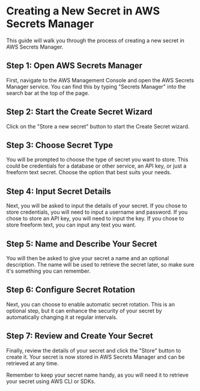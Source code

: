 # Creating a New Secret in AWS Secrets Manager

This guide will walk you through the process of creating a new secret in AWS Secrets Manager.

## Step 1: Open AWS Secrets Manager

First, navigate to the AWS Management Console and open the AWS Secrets Manager service. You can find this by typing "Secrets Manager" into the search bar at the top of the page.

## Step 2: Start the Create Secret Wizard

Click on the "Store a new secret" button to start the Create Secret wizard.

## Step 3: Choose Secret Type

You will be prompted to choose the type of secret you want to store. This could be credentials for a database or other service, an API key, or just a freeform text secret. Choose the option that best suits your needs.

## Step 4: Input Secret Details

Next, you will be asked to input the details of your secret. If you chose to store credentials, you will need to input a username and password. If you chose to store an API key, you will need to input the key. If you chose to store freeform text, you can input any text you want.

## Step 5: Name and Describe Your Secret

You will then be asked to give your secret a name and an optional description. The name will be used to retrieve the secret later, so make sure it's something you can remember.

## Step 6: Configure Secret Rotation

Next, you can choose to enable automatic secret rotation. This is an optional step, but it can enhance the security of your secret by automatically changing it at regular intervals.

## Step 7: Review and Create Your Secret

Finally, review the details of your secret and click the "Store" button to create it. Your secret is now stored in AWS Secrets Manager and can be retrieved at any time.

Remember to keep your secret name handy, as you will need it to retrieve your secret using AWS CLI or SDKs.
